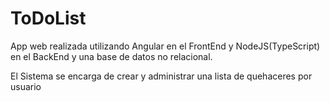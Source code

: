 # ToDoList

App web realizada utilizando Angular en el FrontEnd y NodeJS(TypeScript) en el BackEnd y una base de datos no relacional.

El Sistema se encarga de crear y administrar una lista de quehaceres por usuario 
